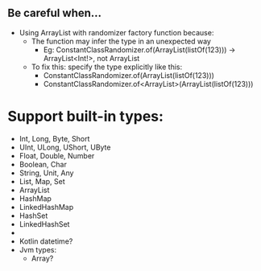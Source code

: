 ## Be careful when...
- Using ArrayList with randomizer factory function because:
  - The function may infer the type in an unexpected way
    - Eg: ConstantClassRandomizer.of(ArrayList(listOf(123))) -> ArrayList<Int!>, not ArrayList<Int>
  - To fix this: specify the type explicitly like this:
    - ConstantClassRandomizer.of(ArrayList<Int>(listOf(123)))
    - ConstantClassRandomizer.of<ArrayList<Int>>(ArrayList(listOf(123)))
# Support built-in types:
  - Int, Long, Byte, Short
  - UInt, ULong, UShort, UByte
  - Float, Double, Number
  - Boolean, Char
  - String, Unit, Any
  - List, Map, Set
  - ArrayList
  - HashMap
  - LinkedHashMap
  - HashSet
  - LinkedHashSet
  - 
  - Kotlin datetime?
  - Jvm types:
    - Array?
    
